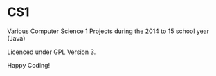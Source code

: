 CS1
===

Various Computer Science 1 Projects during the 2014 to 15 school year (Java)

Licenced under GPL Version 3.

Happy Coding!
